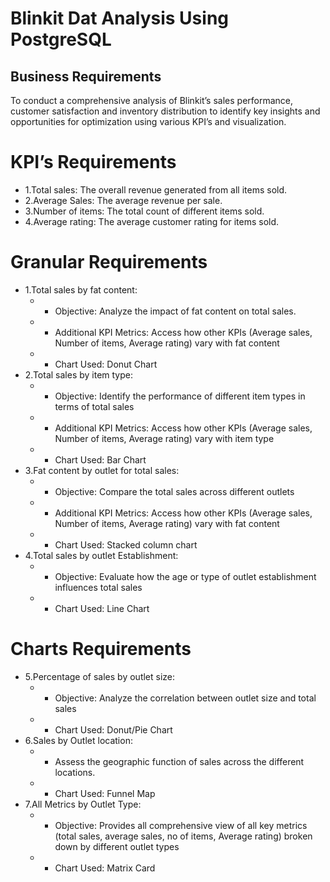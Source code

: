 # Blinkit Dat Analysis Using PostgreSQL

## Business Requirements

To conduct a comprehensive analysis of Blinkit’s sales performance, customer satisfaction and inventory distribution to identify key insights and opportunities for optimization using various KPI’s and visualization.

# KPI’s Requirements
* 1.Total sales: The overall revenue generated from all items sold.
* 2.Average Sales: The average revenue per sale.
* 3.Number of items: The total count of different items sold.
* 4.Average rating: The average customer rating for items sold.

# Granular Requirements
* 1.Total sales by fat content:
   * - Objective: Analyze the impact of fat content on total sales.
   * - Additional KPI Metrics: Access how other KPIs (Average sales, Number of items, Average rating) vary with fat content
   * - Chart Used: Donut Chart
* 2.Total sales by item type:
   * - Objective: Identify the performance of different item types in terms of total sales
   * - Additional KPI Metrics: Access how other KPIs (Average sales, Number of items, Average rating) vary with item type
   * - Chart Used: Bar Chart
* 3.Fat content by outlet for total sales: 
   * - Objective: Compare the total sales across different outlets
   * - Additional KPI Metrics: Access how other KPIs (Average sales, Number of items, Average rating) vary with fat content
   * - Chart Used: Stacked column chart
* 4.Total sales by outlet Establishment: 
   * - Objective: Evaluate how the age or type of outlet establishment influences total sales
   * - Chart Used: Line Chart

# Charts Requirements
* 5.Percentage of sales by outlet size:
   * - Objective: Analyze the correlation between outlet size and total sales
   * - Chart Used: Donut/Pie Chart
* 6.Sales by Outlet location: 
   * - Assess the geographic function of sales across the different locations.
   * - Chart Used: Funnel Map
* 7.All Metrics by Outlet Type:
   * - Objective: Provides all comprehensive view of all key metrics (total sales, average sales, no of items, Average rating) broken down by different outlet types
   * - Chart Used: Matrix Card

